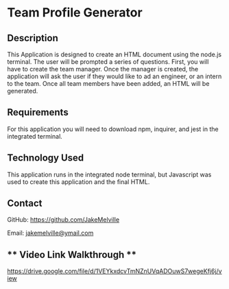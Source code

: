 # Team Profile Generator

## Description
This Application is designed to create an HTML document using the node.js terminal. The user will be prompted a series of questions. First, you will have to create the team manager. Once the manager is created, the application will ask the user if they would like to ad an engineer, or an intern to the team. Once all team members have been added, an HTML will be generated. 

## Requirements
For this application you will need to download npm, inquirer, and jest in the integrated terminal. 

## Technology Used
This application runs in the integrated node terminal, but Javascript was used to create this application and the final HTML.

## Contact
GitHub: https://github.com/JakeMelville

Email: jakemelville@ymail.com





## ** Video Link Walkthrough **

https://drive.google.com/file/d/1VEYkxdcvTmNZnUVqADOuwS7wegeKfj6j/view